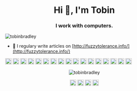<h1 align="center">Hi 👋, I'm Tobin</h1>
<h3 align="center">I work with computers.</h3>

<p align="left"> <img src="https://komarev.com/ghpvc/?username=tobinbradley" alt="tobinbradley" /> </p>

- 📝 I regulary write articles on [http://fuzzytolerance.info/](http://fuzzytolerance.info/)

<p align="left"><img src="https://devicons.github.io/devicon/devicon.git/icons/vuejs/vuejs-original-wordmark.svg" alt="vuejs" width="20" height="20"/> <img src="https://devicons.github.io/devicon/devicon.git/icons/react/react-original-wordmark.svg" alt="react" width="20" height="20"/> <img src="https://devicons.github.io/devicon/devicon.git/icons/bootstrap/bootstrap-plain.svg" alt="bootstrap" width="20" height="20"/> <img src="https://devicons.github.io/devicon/devicon.git/icons/css3/css3-original-wordmark.svg" alt="css3" width="20" height="20"/> <img src="https://devicons.github.io/devicon/devicon.git/icons/d3js/d3js-original.svg" alt="d3js" width="20" height="20"/> <img src="https://devicons.github.io/devicon/devicon.git/icons/docker/docker-original-wordmark.svg" alt="docker" width="20" height="20"/> <img src="https://devicons.github.io/devicon/devicon.git/icons/gulp/gulp-plain.svg" alt="gulp" width="20" height="20"/> <img src="https://devicons.github.io/devicon/devicon.git/icons/html5/html5-original-wordmark.svg" alt="html5" width="20" height="20"/> <img src="https://devicons.github.io/devicon/devicon.git/icons/javascript/javascript-original.svg" alt="javascript" width="20" height="20"/> <img src="https://devicons.github.io/devicon/devicon.git/icons/php/php-original.svg" alt="php" width="20" height="20"/> <img src="https://devicons.github.io/devicon/devicon.git/icons/postgresql/postgresql-original-wordmark.svg" alt="postgresql" width="20" height="20"/> <img src="https://devicons.github.io/devicon/devicon.git/icons/nodejs/nodejs-original-wordmark.svg" alt="nodejs" width="20" height="20"/> <img src="https://devicons.github.io/devicon/devicon.git/icons/python/python-original-wordmark.svg" alt="python" width="20" height="20"/> <img src="https://devicons.github.io/devicon/devicon.git/icons/nginx/nginx-original.svg" alt="nginx" width="20" height="20"/> <img src="https://devicons.github.io/devicon/devicon.git/icons/linux/linux-original.svg" alt="linux" width="20" height="20"/> <img src="https://devicons.github.io/devicon/devicon.git/icons/webpack/webpack-original.svg" alt="webpack" width="20" height="20"/> <img src="https://devicons.github.io/devicon/devicon.git/icons/express/express-original-wordmark.svg" alt="express" width="20" height="20"/></p><p align="center"> <img src="https://github-readme-stats.vercel.app/api?username=tobinbradley&show_icons=true" alt="tobinbradley" /> </p>

<p align="center">
<a href="https://codepen.io/tobinbradley" target="blank"><img align="center" src="https://cdn.jsdelivr.net/npm/simple-icons@3.0.1/icons/codepen.svg" alt="tobinbradley" height="20" width="20" /></a>
<a href="https://twitter.com/fuzzytolerance" target="blank"><img align="center" src="https://cdn.jsdelivr.net/npm/simple-icons@3.0.1/icons/twitter.svg" alt="fuzzytolerance" height="20" width="20" /></a>
<a href="https://stackoverflow.com/users/6431118" target="blank"><img align="center" src="https://cdn.jsdelivr.net/npm/simple-icons@3.0.1/icons/stackoverflow.svg" alt="tobin-bradley" height="20" width="20" /></a>
<a href="https://www.youtube.com/c/tobinbradley" target="blank"><img align="center" src="https://cdn.jsdelivr.net/npm/simple-icons@3.0.1/icons/youtube.svg" alt="tobinbradley" height="20" width="20" /></a>
</p>

<!--
**tobinbradley/tobinbradley** is a ✨ _special_ ✨ repository because its `README.md` (this file) appears on your GitHub profile.

Here are some ideas to get you started:

- 🔭 I’m currently working on ...
- 🌱 I’m currently learning ...
- 👯 I’m looking to collaborate on ...
- 🤔 I’m looking for help with ...
- 💬 Ask me about ...
- 📫 How to reach me: ...
- 😄 Pronouns: ...
- ⚡ Fun fact: ...
-->
